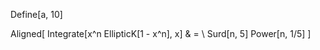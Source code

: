 
Define[a, 10]

Aligned[
    Integrate[x^n EllipticK[1 - x^n], x] & = \\
    Surd[n, 5]
    Power[n, 1/5]
]

